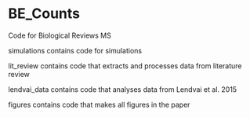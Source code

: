 # BE_Counts
Code for Biological Reviews MS

simulations contains code for simulations 

lit_review contains code that extracts and processes data from literature review

lendvai_data contains code that analyses data from Lendvai et al. 2015

figures contains code that makes all figures in the paper

